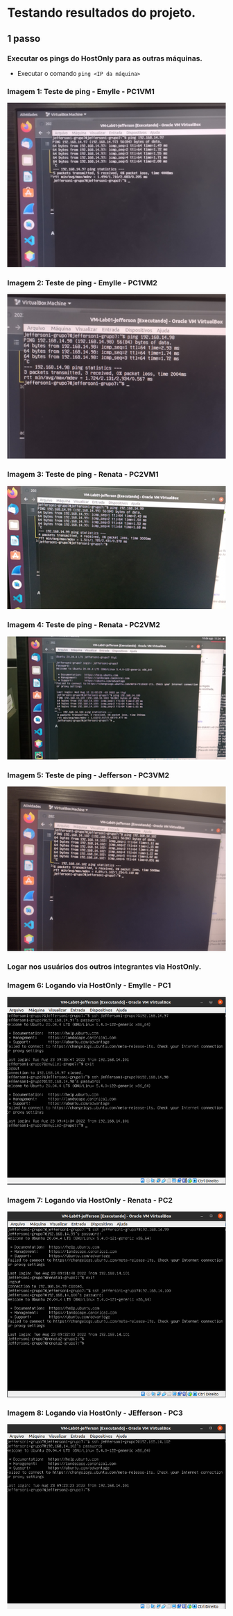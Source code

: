 # Testando resultados do projeto.

## 1 passo
### Executar os pings do HostOnly para as outras máquinas.

- Executar o comando ```ping <IP da máquina> ```

### Imagem 1: Teste de ping - Emylle - PC1VM1

<img src = "imagesJefferson/VMjefferson_testeping(97).jpg" />

### Imagem 2: Teste de ping - Emylle - PC1VM2

<img src = "imagesJefferson/VMjefferson_testeping(98)-.jpg" />

### Imagem 3: Teste de ping - Renata - PC2VM1

<img src = "imagesJefferson/VMjefferson_testeping(99).jpeg" />

### Imagem 4: Teste de ping - Renata - PC2VM2

<img src = "imagesJefferson/VMjefferson_testeping(100).jpeg" />

### Imagem 5: Teste de ping - Jefferson - PC3VM2

<img src = "imagesJefferson/VMjefferson_testeping(102).jpg" />

### Logar nos usuários dos outros integrantes via HostOnly.

### Imagem 6: Logando via HostOnly - Emylle - PC1
<img src = "imagesJefferson/HostOnly_emylle.png" />

### Imagem 7: Logando via HostOnly - Renata - PC2
<img src = "imagesJefferson/HostOnly_renata.png" />

### Imagem 8: Logando via HostOnly - JEfferson - PC3
<img src = "imagesJefferson/HostOnly_jefferson.png" />
